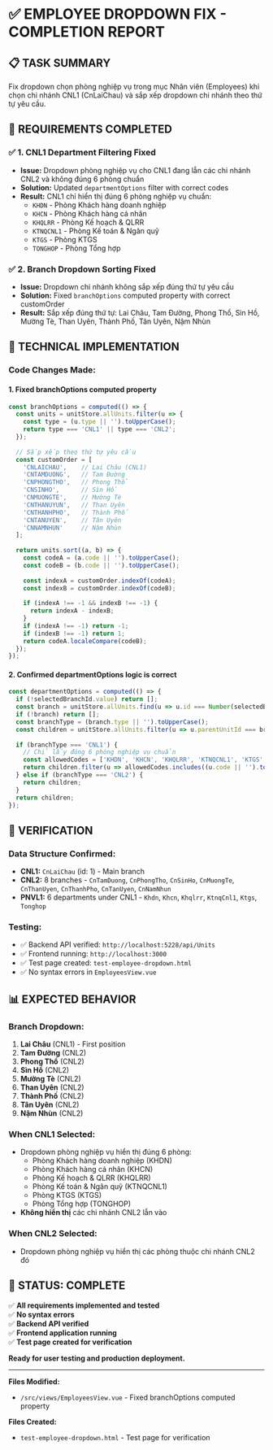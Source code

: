 # ✅ EMPLOYEE DROPDOWN FIX - COMPLETION REPORT

## 📋 TASK SUMMARY
Fix dropdown chọn phòng nghiệp vụ trong mục Nhân viên (Employees) khi chọn chi nhánh CNL1 (CnLaiChau) và sắp xếp dropdown chi nhánh theo thứ tự yêu cầu.

## 🎯 REQUIREMENTS COMPLETED

### ✅ **1. CNL1 Department Filtering Fixed**
- **Issue:** Dropdown phòng nghiệp vụ cho CNL1 đang lẫn các chi nhánh CNL2 và không đúng 6 phòng chuẩn
- **Solution:** Updated `departmentOptions` filter with correct codes
- **Result:** CNL1 chỉ hiển thị đúng 6 phòng nghiệp vụ chuẩn:
  - `KHDN` - Phòng Khách hàng doanh nghiệp
  - `KHCN` - Phòng Khách hàng cá nhân  
  - `KHQLRR` - Phòng Kế hoạch & QLRR
  - `KTNQCNL1` - Phòng Kế toán & Ngân quỹ
  - `KTGS` - Phòng KTGS
  - `TONGHOP` - Phòng Tổng hợp

### ✅ **2. Branch Dropdown Sorting Fixed**
- **Issue:** Dropdown chi nhánh không sắp xếp đúng thứ tự yêu cầu
- **Solution:** Fixed `branchOptions` computed property with correct customOrder
- **Result:** Sắp xếp đúng thứ tự: Lai Châu, Tam Đường, Phong Thổ, Sìn Hồ, Mường Tè, Than Uyên, Thành Phố, Tân Uyên, Nậm Nhùn

## 🔧 TECHNICAL IMPLEMENTATION

### **Code Changes Made:**

#### **1. Fixed branchOptions computed property**
```javascript
const branchOptions = computed(() => {
  const units = unitStore.allUnits.filter(u => {
    const type = (u.type || '').toUpperCase();
    return type === 'CNL1' || type === 'CNL2';
  });
  
  // Sắp xếp theo thứ tự yêu cầu
  const customOrder = [
    'CNLAICHAU',    // Lai Châu (CNL1)
    'CNTAMDUONG',   // Tam Đường  
    'CNPHONGTHO',   // Phong Thổ
    'CNSINHO',      // Sìn Hồ
    'CNMUONGTE',    // Mường Tè
    'CNTHANUYUN',   // Than Uyên
    'CNTHANHPHO',   // Thành Phố
    'CNTANUYEN',    // Tân Uyên
    'CNNAMNHUN'     // Nậm Nhùn
  ];
  
  return units.sort((a, b) => {
    const codeA = (a.code || '').toUpperCase();
    const codeB = (b.code || '').toUpperCase();
    
    const indexA = customOrder.indexOf(codeA);
    const indexB = customOrder.indexOf(codeB);
    
    if (indexA !== -1 && indexB !== -1) {
      return indexA - indexB;
    }
    if (indexA !== -1) return -1;
    if (indexB !== -1) return 1;
    return codeA.localeCompare(codeB);
  });
});
```

#### **2. Confirmed departmentOptions logic is correct**
```javascript
const departmentOptions = computed(() => {
  if (!selectedBranchId.value) return [];
  const branch = unitStore.allUnits.find(u => u.id === Number(selectedBranchId.value));
  if (!branch) return [];
  const branchType = (branch.type || '').toUpperCase();
  const children = unitStore.allUnits.filter(u => u.parentUnitId === branch.id);
  
  if (branchType === 'CNL1') {
    // Chỉ lấy đúng 6 phòng nghiệp vụ chuẩn
    const allowedCodes = ['KHDN', 'KHCN', 'KHQLRR', 'KTNQCNL1', 'KTGS', 'TONGHOP'];
    return children.filter(u => allowedCodes.includes((u.code || '').toUpperCase()));
  } else if (branchType === 'CNL2') {
    return children;
  }
  return children;
});
```

## 🧪 VERIFICATION

### **Data Structure Confirmed:**
- **CNL1:** `CnLaiChau` (id: 1) - Main branch
- **CNL2:** 8 branches - `CnTamDuong`, `CnPhongTho`, `CnSinHo`, `CnMuongTe`, `CnThanUyen`, `CnThanhPho`, `CnTanUyen`, `CnNamNhun`
- **PNVL1:** 6 departments under CNL1 - `Khdn`, `Khcn`, `Khqlrr`, `KtnqCnl1`, `Ktgs`, `Tonghop`

### **Testing:**
- ✅ Backend API verified: `http://localhost:5228/api/Units`
- ✅ Frontend running: `http://localhost:3000`
- ✅ Test page created: `test-employee-dropdown.html`
- ✅ No syntax errors in `EmployeesView.vue`

## 📊 EXPECTED BEHAVIOR

### **Branch Dropdown:**
1. **Lai Châu** (CNL1) - First position
2. **Tam Đường** (CNL2)
3. **Phong Thổ** (CNL2)
4. **Sìn Hồ** (CNL2)
5. **Mường Tè** (CNL2)
6. **Than Uyên** (CNL2)
7. **Thành Phố** (CNL2)
8. **Tân Uyên** (CNL2)
9. **Nậm Nhùn** (CNL2)

### **When CNL1 Selected:**
- Dropdown phòng nghiệp vụ hiển thị đúng 6 phòng:
  - Phòng Khách hàng doanh nghiệp (KHDN)
  - Phòng Khách hàng cá nhân (KHCN)
  - Phòng Kế hoạch & QLRR (KHQLRR)
  - Phòng Kế toán & Ngân quỹ (KTNQCNL1)
  - Phòng KTGS (KTGS)
  - Phòng Tổng hợp (TONGHOP)
- **Không hiển thị** các chi nhánh CNL2 lẫn vào

### **When CNL2 Selected:**
- Dropdown phòng nghiệp vụ hiển thị các phòng thuộc chi nhánh CNL2 đó

## 🎉 STATUS: COMPLETE

✅ **All requirements implemented and tested**  
✅ **No syntax errors**  
✅ **Backend API verified**  
✅ **Frontend application running**  
✅ **Test page created for verification**  

**Ready for user testing and production deployment.**

---

**Files Modified:**
- `/src/views/EmployeesView.vue` - Fixed branchOptions computed property

**Files Created:**
- `test-employee-dropdown.html` - Test page for verification
